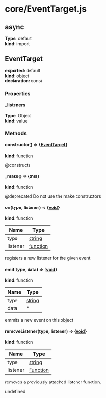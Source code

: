 # core/EventTarget.js  
  
## async        
  
**Type:** default        
**kind:** import        
  
  
## EventTarget      
  
**exported:** default      
**kind:** object      
**declaration:** const      
### Properties      
  
#### _listeners        
  
**Type:** Object        
**kind:** value        
  
  
### Methods      
  
#### constructor() => {[EventTarget](core/EventTarget.js#EventTarget)}        
  
**kind:** function        
  
@constructs      
  
#### _make() => {this}        
  
**kind:** function        
  
@deprecated Do not use the make constructors      
  
#### on(type, listener) => {[void](https://developer.mozilla.org/en-US/docs/Web/JavaScript/Reference/Global_Objects/undefined)}        
  
**kind:** function        
  
| Name | Type |          
|------|------|          
| type | [string](https://developer.mozilla.org/en-US/docs/Web/JavaScript/Reference/Global_Objects/String) |        
| listener | [function](https://developer.mozilla.org/en-US/docs/Web/JavaScript/Reference/Global_Objects/Function/prototype) |        
  
registers a new listener for the given event.      
  
#### emit(type, data) => {[void](https://developer.mozilla.org/en-US/docs/Web/JavaScript/Reference/Global_Objects/undefined)}        
  
**kind:** function        
  
| Name | Type |          
|------|------|          
| type | [string](https://developer.mozilla.org/en-US/docs/Web/JavaScript/Reference/Global_Objects/String) |        
| data | * |        
  
emmits a new event on this object      
  
#### removeListener(type, listener) => {[void](https://developer.mozilla.org/en-US/docs/Web/JavaScript/Reference/Global_Objects/undefined)}        
  
**kind:** function        
  
| Name | Type |          
|------|------|          
| type | [string](https://developer.mozilla.org/en-US/docs/Web/JavaScript/Reference/Global_Objects/String) |        
| listener | [Function](https://developer.mozilla.org/en-US/docs/Web/JavaScript/Reference/Global_Objects/Function/prototype) |        
  
removes a previously attached listener function.      
  
undefined